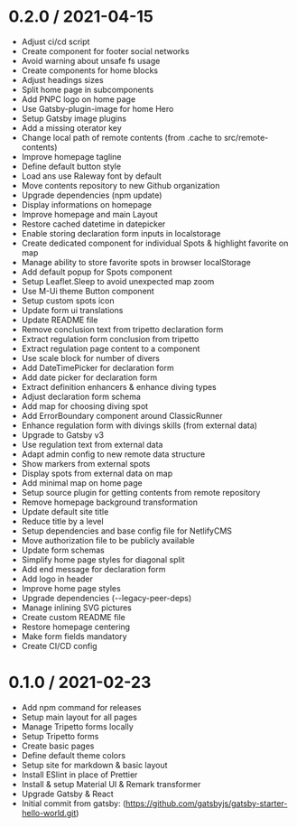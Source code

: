 
0.2.0 / 2021-04-15
==================

  * Adjust ci/cd script
  * Create component for footer social networks
  * Avoid warning about unsafe fs usage
  * Create components for home blocks
  * Adjust headings sizes
  * Split home page in subcomponents
  * Add PNPC logo on home page
  * Use Gatsby-plugin-image for home Hero
  * Setup Gatsby image plugins
  * Add a missing oterator key
  * Change local path of remote contents (from .cache to src/remote-contents)
  * Improve homepage tagline
  * Define default button style
  * Load ans use Raleway font by default
  * Move contents repository to new Github organization
  * Upgrade dependencies (npm update)
  * Display informations on homepage
  * Improve homepage and main Layout
  * Restore cached datetime in datepicker
  * Enable storing declaration form inputs in localstorage
  * Create dedicated component for individual Spots & highlight favorite on map
  * Manage ability to store favorite spots in browser localStorage
  * Add default popup for Spots component
  * Setup Leaflet.Sleep to avoid unexpected map zoom
  * Use M-Ui theme Button component
  * Setup custom spots icon
  * Update form ui translations
  * Update README file
  * Remove conclusion text from tripetto declaration form
  * Extract regulation form conclusion from tripetto
  * Extract regulation page content to a component
  * Use scale block for number of divers
  * Add DateTimePicker for declaration form
  * Add date picker for declaration form
  * Extract definition enhancers & enhance diving types
  * Adjust declaration form schema
  * Add map for choosing diving spot
  * Add ErrorBoundary component around ClassicRunner
  * Enhance regulation form with divings skills (from external data)
  * Upgrade to Gatsby v3
  * Use regulation text from external data
  * Adapt admin config to new remote data structure
  * Show markers from external spots
  * Display spots from external data on map
  * Add minimal map on home page
  * Setup source plugin for getting contents from remote repository
  * Remove homepage background transformation
  * Update default site title
  * Reduce title by a level
  * Setup dependencies and base config file for NetlifyCMS
  * Move authorization file to be publicly available
  * Update form schemas
  * Simplify home page styles for diagonal split
  * Add end message for declaration form
  * Add logo in header
  * Improve home page styles
  * Upgrade dependencies (--legacy-peer-deps)
  * Manage inlining SVG pictures
  * Create custom README file
  * Restore homepage centering
  * Make form fields mandatory
  * Create CI/CD config

0.1.0 / 2021-02-23
==================

  * Add npm command for releases
  * Setup main layout for all pages
  * Manage Tripetto forms locally
  * Setup Tripetto forms
  * Create basic pages
  * Define default theme colors
  * Setup site for markdown & basic layout
  * Install ESlint in place of Prettier
  * Install & setup Material UI & Remark transformer
  * Upgrade Gatsby & React
  * Initial commit from gatsby: (https://github.com/gatsbyjs/gatsby-starter-hello-world.git)

